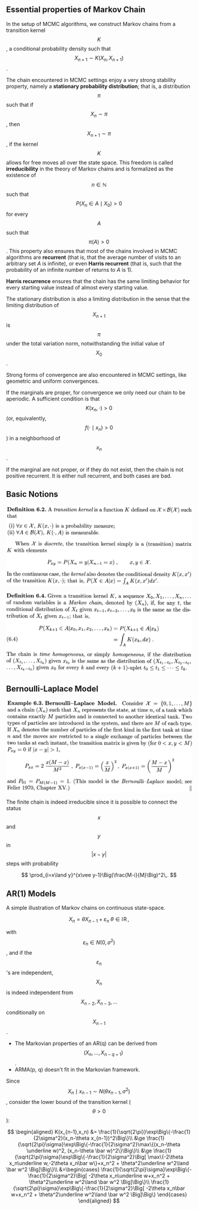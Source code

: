 ## Essential properties of Markov Chain

In the setup of MCMC algorithms, we construct Markov chains from a transition kernel $$K$$, a conditional probability density such that $$X_{n+1}\sim K(X_n,X_{n+1})$$.

The chain encountered in MCMC settings enjoy a very strong stability property, namely a **stationary probability distribution**; that is, a distribution $$\pi$$ such that if $$X_n\sim\pi$$, then $$X_{n+1}\sim \pi$$, if the kernel $$K$$ allows for free moves all over the state space. This freedom is called **irreducibility** in the theory of Markov chains and is formalized as the existence of $$n\in\mathbb{N}$$ such that $$P(X_n\in A\mid X_0)>0$$ for every $$A$$ such that $$\pi(A)>0$$. This property also ensures that most of the chains involved in MCMC algorithms are **recurrent** (that is, that the average number of visits to an arbitrary set $A$ is infinite), or even **Harris recurrent** (that is, such that the probability of an infinite number of returns to $A$ is 1).

**Harris recurrence** ensures that the chain has the same limiting behavior for every starting value instead of almost every starting value.

The stationary distribution is also a limiting distribution in the sense that the limiting distribution of $$X_{n+1}$$ is $$\pi$$ under the total variation norm, notwithstanding the initial value of $$X_0$$.

Strong forms of convergence are also encountered in MCMC settings, like geometric and uniform convergences. 

If the marginals are proper, for convergence we only need our chain to be aperiodic. A sufficient condition is  that $$K(x_n,\cdot)>0$$ (or, equivalently, $$f(\cdot\mid x_n)>0$$) in a neighborhood of $$x_n$$.

If the marginal are not proper, or if they do not exist, then the chain is not positive recurrent. It is either null recurrent, and both cases are bad.

## Basic Notions

![](def6.2.png)


![](def6.4.png)

## Bernoulli-Laplace Model

![](ex6.3.png)

The finite chain is indeed irreducible since it is possible to connect the status $$x$$ and $$y$$ in $$\vert x-y\vert$$ steps with probability

$$
\prod_{i=x\land y}^{x\vee y-1}\Big(\frac{M-i}{M}\Big)^2\,.
$$

## AR(1) Models

A simple illustration of Markov chains on continuous state-space. 

$$
X_n = \theta X_{n-1}+\varepsilon_n\;\theta\in \mathrm{I\!R}\,,
$$

with $$\varepsilon_n\in N(0,\sigma^2)$$, and if the $$\varepsilon_n$$'s are independent, $$X_n$$ is indeed independent from $$X_{n-2},X_{n-3},\ldots$$ conditionally on $$X_{n-1}$$.

- The Markovian properties of an AR(q) can be derived from $$(X_n,\ldots,X_{n-q+1})$$.
- ARMA(p, q) doesn't fit in the Markovian framework.

Since $$X_n\mid x_{n-1}\sim N(\theta x_{n-1},\sigma^2)$$, consider the lower bound of the transition kernel ($$\theta > 0$$):

$$
\begin{aligned}
K(x_{n-1},x_n) &= \frac{1}{\sqrt{2\pi}}\exp\Big\{-\frac{1}{2\sigma^2}(x_n-\theta x_{n-1})^2\Big\}\\
&\ge \frac{1}{\sqrt{2\pi}\sigma}\exp\Big\{-\frac{1}{2\sigma^2}\max\{(x_n-\theta \underline w)^2, (x_n-\theta \bar w)^2\}\Big\}\\
&\ge \frac{1}{\sqrt{2\pi}\sigma}\exp\Big\{-\frac{1}{2\sigma^2}\Big[ \max\{-2\theta x_n\underline w,-2\theta x_n\bar w\}+x_n^2 + \theta^2\underline w^2\land \bar w^2 \Big]\Big\}\\
&=\begin{cases}
\frac{1}{\sqrt{2\pi}\sigma}\exp\Big\{-\frac{1}{2\sigma^2}\Big[ -2\theta x_n\underline w+x_n^2 + \theta^2\underline w^2\land \bar w^2 \Big]\Big\}\\
\frac{1}{\sqrt{2\pi}\sigma}\exp\Big\{-\frac{1}{2\sigma^2}\Big[ -2\theta x_n\bar w+x_n^2 + \theta^2\underline w^2\land \bar w^2 \Big]\Big\}
\end{cases}
\end{aligned}
$$
